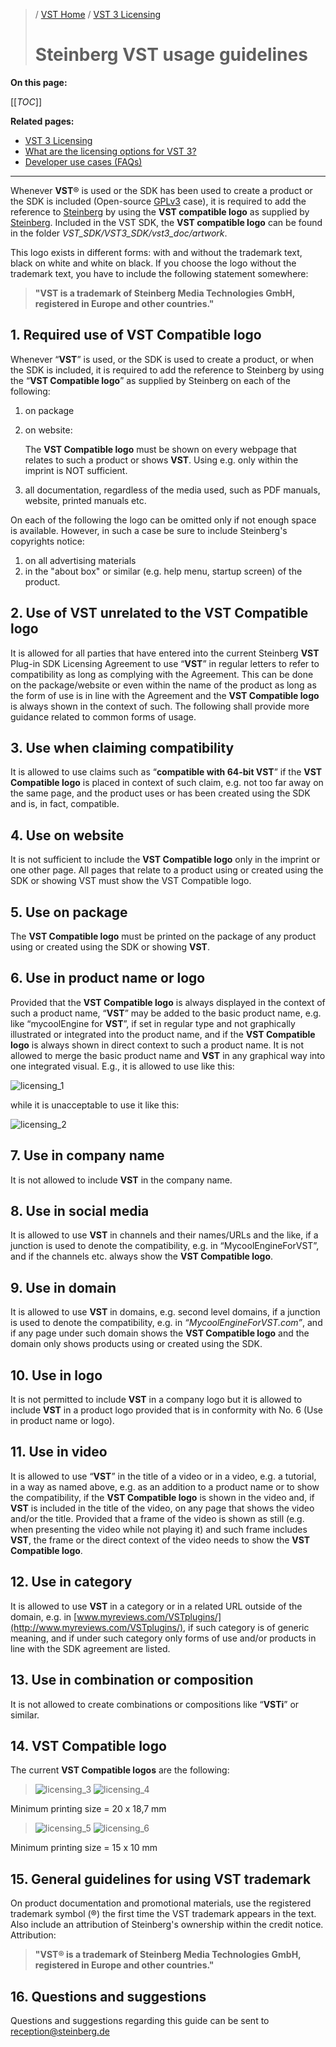 >/ [VST Home](/Index.md) / [VST 3 Licensing](../VST+3+Licensing/Index.md)
>
># Steinberg VST usage guidelines

**On this page:**

[[_TOC_]]

**Related pages:**

- [VST 3 Licensing](../VST+3+Licensing/Index.md)
- [What are the licensing options for VST 3?](../VST+3+Licensing/What+are+the+licensing+options.md)
- [Developer use cases (FAQs)](../VST+3+Licensing/Developer+use+cases.md)

---

Whenever **VST**® is used or the SDK has been used to create a product or the SDK is included (Open-source [GPLv3](https://www.gnu.org/licenses/gpl-3.0.en.html) case), it is required to add the reference to [Steinberg](https://www.steinberg.net/) by using the **VST compatible logo** as supplied by [Steinberg](https://www.steinberg.net/). Included in the VST SDK, the **VST compatible logo** can be found in the folder *VST_SDK/VST3_SDK/vst3_doc/artwork*.

This logo exists in different forms: with and without the trademark text, black on white and white on black. If you choose the logo without the trademark text, you have to include the following statement somewhere:

>**"VST is a trademark of Steinberg Media Technologies GmbH, registered in Europe and other countries."**

## 1. Required use of VST Compatible logo

Whenever “**VST**” is used, or the SDK is used to create a product, or when the SDK is included, it is required to add the reference to Steinberg by using the “**VST Compatible logo**” as supplied by Steinberg on each of the following:

1. on package
2. on website:</p>
The **VST Compatible logo** must be shown on every webpage that relates to such a product or shows **VST**. Using e.g. only within the imprint is NOT sufficient.

3. all documentation, regardless of the media used, such as PDF manuals, website, printed manuals etc.


On each of the following the logo can be omitted only if not enough space is available. However, in such a case be sure to include Steinberg's copyrights notice:

1. on all advertising materials
2. in the "about box" or similar (e.g. help menu, startup screen) of the product.

## 2. Use of VST unrelated to the VST Compatible logo

It is allowed for all parties that have entered into the current Steinberg **VST** Plug-in SDK Licensing Agreement to use “**VST**” in regular letters to refer to compatibility as long as complying with the Agreement. This can be done on the package/website or even within the name of the product as long as the form of use is in line with the Agreement and the **VST Compatible logo** is always shown in the context of such. The following shall provide more guidance related to common forms of usage.

## 3. Use when claiming compatibility

It is allowed to use claims such as “**compatible with 64-bit VST**” if the **VST Compatible logo** is placed in context of such claim, e.g. not too far away on the same page, and the product uses or has been created using the SDK and is, in fact, compatible.

## 4. Use on website

It is not sufficient to include the **VST Compatible logo** only in the imprint or one other page. All pages that relate to a product using or created using the SDK or showing VST must show the VST Compatible logo.

## 5. Use on package

The **VST Compatible logo** must be printed on the package of any product using or created using the SDK or showing **VST**.

## 6. Use in product name or logo

Provided that the **VST Compatible logo** is always displayed in the context of such a product name, “**VST**” may be added to the basic product name, e.g. like “mycoolEngine for **VST**”, if set in regular type and not graphically illustrated or integrated into the product name, and if the **VST Compatible logo** is always shown in direct context to such a product name. It is not allowed to merge the basic product name and **VST** in any graphical way into one integrated visual. E.g., it is allowed to use like this:

![licensing_1](/resources/licensing_1.png)

while it is unacceptable to use it like this:

![licensing_2](/resources/licensing_2.png)

## 7. Use in company name

It is not allowed to include **VST** in the company name.

## 8. Use in social media

It is allowed to use **VST** in channels and their names/URLs and the like, if a junction is used to denote the compatibility, e.g. in “MycoolEngineForVST”, and if the channels etc. always show the **VST Compatible logo**.

## 9. Use in domain

It is allowed to use **VST** in domains, e.g. second level domains, if a junction is used to denote the compatibility, e.g. in *“MycoolEngineForVST.com”*, and if any page under such domain shows the **VST Compatible logo** and the domain only shows products using or created using the SDK.

## 10. Use in logo

It is not permitted to include **VST** in a company logo but it is allowed to include **VST** in a product logo provided that is in conformity with No. 6 (Use in product name or logo).

## 11. Use in video

It is allowed to use “**VST**” in the title of a video or in a video, e.g. a tutorial, in a way as named above, e.g. as an addition to a product name or to show the compatibility, if the **VST Compatible logo** is shown in the video and, if **VST** is included in the title of the video, on any page that shows the video and/or the title. Provided that a frame of the video is shown as still (e.g. when presenting the video while not playing it) and such frame includes **VST**, the frame or the direct context of the video needs to show the **VST Compatible logo**.

## 12. Use in category

It is allowed to use **VST** in a category or in a related URL outside of the domain, e.g. in [www.myreviews.com/VSTplugins/](http://www.myreviews.com/VSTplugins/), if such category is of generic meaning, and if under such category only forms of use and/or products in line with the SDK agreement are listed.

## 13. Use in combination or composition

It is not allowed to create combinations or compositions like “**VSTi**” or similar.

## 14. VST Compatible logo

The current **VST Compatible logos** are the following:

>![licensing_3](/resources/licensing_3.png)
>![licensing_4](/resources/licensing_4.png)

Minimum printing size = 20 x 18,7 mm

>![licensing_5](/resources/licensing_5.png)
>![licensing_6](/resources/licensing_6.png)

Minimum printing size = 15 x 10 mm

## 15. General guidelines for using VST trademark

On product documentation and promotional materials, use the registered trademark symbol (®) the first time the VST trademark appears in the text. Also include an attribution of Steinberg's ownership within the credit notice.
Attribution:

>**"VST® is a trademark of Steinberg Media Technologies GmbH, registered in Europe and other countries."**

## 16. Questions and suggestions

Questions and suggestions regarding this guide can be sent to <reception@steinberg.de>